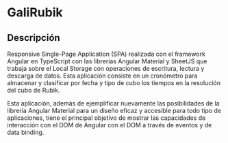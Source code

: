 # GaliRubik

## Descripción

Responsive Single-Page Application (SPA) realizada con el framework Angular en TypeScript con las librerías Angular Material y SheetJS que trabaja sobre el Local Storage con operaciones de escritura, lectura y descarga de datos. Esta aplicación consiste en un cronómetro para almacenar y clasificar por fecha y tipo de cubo los tiempos en la resolución del cubo de Rubik.

Esta aplicación, además de ejemplificar nuevamente las posibilidades de la librería Angular Material para un diseño eficaz y accesible para todo tipo de aplicaciones, tiene el principal objetivo de mostrar las capacidades de interacción con el DOM de Angular con el DOM a través de eventos y de data binding.
